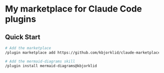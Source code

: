 # My marketplace for Claude Code plugins

## Quick Start

```bash
# Add the marketplace
/plugin marketplace add https://github.com/kbjorklid/claude-marketplace.git

# Add the mermaid-diagrams skill
/plugin install mermaid-diagrams@kbjorklid
```

